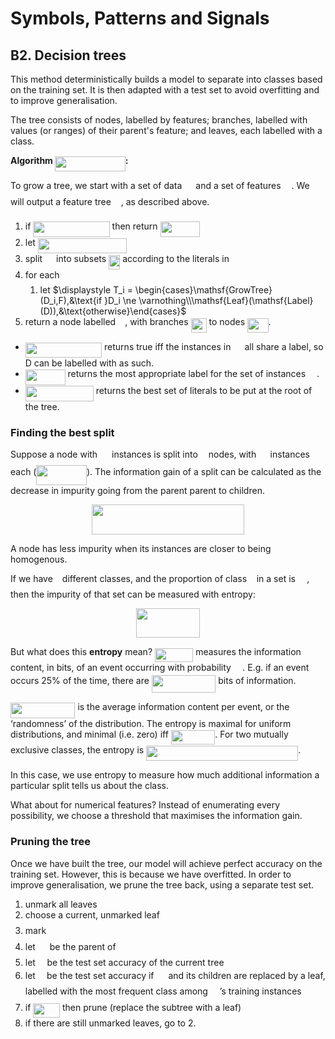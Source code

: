 # Symbols, Patterns and Signals

## B2. Decision trees

This method deterministically builds a model to separate into classes based on the training set. It is then adapted with a test set to avoid overfitting and to improve generalisation.

The tree consists of nodes, labelled by features; branches, labelled with values (or ranges) of their parent's feature; and leaves, each labelled with a class.

**Algorithm <img src="/tex/e1187a9eb2ca9705c38ba9fcc89a2fa8.svg?invert_in_darkmode&sanitize=true" align=middle width=112.62806774999999pt height=24.65753399999998pt/>:**

To grow a tree, we start with a set of data <img src="/tex/78ec2b7008296ce0561cf83393cb746d.svg?invert_in_darkmode&sanitize=true" align=middle width=14.06623184999999pt height=22.465723500000017pt/> and a set of features <img src="/tex/b8bc815b5e9d5177af01fd4d3d3c2f10.svg?invert_in_darkmode&sanitize=true" align=middle width=12.85392569999999pt height=22.465723500000017pt/>. We will output a feature tree <img src="/tex/2f118ee06d05f3c2d98361d9c30e38ce.svg?invert_in_darkmode&sanitize=true" align=middle width=11.889314249999991pt height=22.465723500000017pt/>, as described above.

1. if <img src="/tex/3edc7af54eab44d6c78d5a26d980526e.svg?invert_in_darkmode&sanitize=true" align=middle width=122.33130854999999pt height=24.65753399999998pt/> then return <img src="/tex/6ac84a27072f36ce9694461f017df535.svg?invert_in_darkmode&sanitize=true" align=middle width=63.83804129999999pt height=24.65753399999998pt/>
2. let <img src="/tex/350e5f23984faabe02b3ca08d216e728.svg?invert_in_darkmode&sanitize=true" align=middle width=141.87435075pt height=24.65753399999998pt/>
3. split <img src="/tex/78ec2b7008296ce0561cf83393cb746d.svg?invert_in_darkmode&sanitize=true" align=middle width=14.06623184999999pt height=22.465723500000017pt/> into subsets <img src="/tex/3bdf20a1d3bb8900a92e3b28088057f1.svg?invert_in_darkmode&sanitize=true" align=middle width=18.26049554999999pt height=22.465723500000017pt/> according to the literals in <img src="/tex/e257acd1ccbe7fcb654708f1a866bfe9.svg?invert_in_darkmode&sanitize=true" align=middle width=11.027402099999989pt height=22.465723500000017pt/>
4. for each <img src="/tex/77a3b857d53fb44e33b53e4c8b68351a.svg?invert_in_darkmode&sanitize=true" align=middle width=5.663225699999989pt height=21.68300969999999pt/>
   1. let $\displaystyle T_i = \begin{cases}\mathsf{GrowTree}(D_i,F),&\text{if }D_i \ne \varnothing\\\mathsf{Leaf}(\mathsf{Label}(D)),&\text{otherwise}\end{cases}$
5. return a node labelled <img src="/tex/e257acd1ccbe7fcb654708f1a866bfe9.svg?invert_in_darkmode&sanitize=true" align=middle width=11.027402099999989pt height=22.465723500000017pt/>, with branches <img src="/tex/96f2b018aaa9578a374cdb19c7c1ac3b.svg?invert_in_darkmode&sanitize=true" align=middle width=25.02512429999999pt height=22.831056599999986pt/> to nodes <img src="/tex/c4b26722bc62f8e067ee4f8ef384944c.svg?invert_in_darkmode&sanitize=true" align=middle width=33.61898429999999pt height=22.831056599999986pt/>.

- <img src="/tex/3edc7af54eab44d6c78d5a26d980526e.svg?invert_in_darkmode&sanitize=true" align=middle width=122.33130854999999pt height=24.65753399999998pt/> returns true iff the instances in <img src="/tex/78ec2b7008296ce0561cf83393cb746d.svg?invert_in_darkmode&sanitize=true" align=middle width=14.06623184999999pt height=22.465723500000017pt/> all share a label, so D can be labelled with as such.
- <img src="/tex/6ac84a27072f36ce9694461f017df535.svg?invert_in_darkmode&sanitize=true" align=middle width=63.83804129999999pt height=24.65753399999998pt/> returns the most appropriate label for the set of instances <img src="/tex/78ec2b7008296ce0561cf83393cb746d.svg?invert_in_darkmode&sanitize=true" align=middle width=14.06623184999999pt height=22.465723500000017pt/>.
- <img src="/tex/04d2ef72fb296e1001562cdda69cf9cb.svg?invert_in_darkmode&sanitize=true" align=middle width=108.92933699999998pt height=24.65753399999998pt/> returns the best set of literals to be put at the root of the tree.

### Finding the best split

Suppose a node with <img src="/tex/f9c4988898e7f532b9f826a75014ed3c.svg?invert_in_darkmode&sanitize=true" align=middle width=14.99998994999999pt height=22.465723500000017pt/> instances is split into <img src="/tex/63bb9849783d01d91403bc9a5fea12a2.svg?invert_in_darkmode&sanitize=true" align=middle width=9.075367949999992pt height=22.831056599999986pt/> nodes, with <img src="/tex/de3e4ddbaf93c2db6b330ad1998cc995.svg?invert_in_darkmode&sanitize=true" align=middle width=14.517775799999992pt height=14.15524440000002pt/> instances each (<img src="/tex/6167f6ecd3000aff1c37f3441880223a.svg?invert_in_darkmode&sanitize=true" align=middle width=80.43654959999999pt height=32.51169900000002pt/>). The information gain of a split can be calculated as the decrease in impurity going from the parent parent to children.
<p align="center"><img src="/tex/72d9a0589081b13183d7a82d44b18595.svg?invert_in_darkmode&sanitize=true" align=middle width=243.8405838pt height=47.93392394999999pt/></p>

A node has less impurity when its instances are closer to being homogenous.

If we have <img src="/tex/3e18a4a28fdee1744e5e3f79d13b9ff6.svg?invert_in_darkmode&sanitize=true" align=middle width=7.11380504999999pt height=14.15524440000002pt/> different classes, and the proportion of class <img src="/tex/36b5afebdba34564d884d347484ac0c7.svg?invert_in_darkmode&sanitize=true" align=middle width=7.710416999999989pt height=21.68300969999999pt/> in a set is <img src="/tex/7f131a60c8e7bb2b22f383f7bd49e2c0.svg?invert_in_darkmode&sanitize=true" align=middle width=14.37507554999999pt height=14.15524440000002pt/>, then the impurity of that set can be measured with entropy: <p align="center"><img src="/tex/dc16f4f3bd0060ba2faabcc38e961488.svg?invert_in_darkmode&sanitize=true" align=middle width=102.92816655pt height=47.1348339pt/></p>

But what does this **entropy** mean? <img src="/tex/36ed306e4c4c6bba92bf302a03716f49.svg?invert_in_darkmode&sanitize=true" align=middle width=61.24719809999999pt height=22.831056599999986pt/> measures the information content, in bits, of an event occurring with probability <img src="/tex/7f131a60c8e7bb2b22f383f7bd49e2c0.svg?invert_in_darkmode&sanitize=true" align=middle width=14.37507554999999pt height=14.15524440000002pt/>. E.g. if an event occurs 25% of the time, there are <img src="/tex/f5abf034bd2109d15c203ff770be6e24.svg?invert_in_darkmode&sanitize=true" align=middle width=102.57527609999998pt height=27.94539330000001pt/> bits of information.

<img src="/tex/3923e1fa3097936000342b569cb1d258.svg?invert_in_darkmode&sanitize=true" align=middle width=103.46188049999998pt height=24.657735299999988pt/> is the average information content per event, or the ‘randomness’ of the distribution. The entropy is maximal for uniform distributions, and minimal (i.e. zero) iff <img src="/tex/61d276b9c3a3a9e7ace6e7deb263d094.svg?invert_in_darkmode&sanitize=true" align=middle width=70.39587884999999pt height=22.831056599999986pt/>. For two mutually exclusive classes, the entropy is <img src="/tex/fab97832111721e6c374c2614f44ceaa.svg?invert_in_darkmode&sanitize=true" align=middle width=243.08211674999998pt height=24.65753399999998pt/>.

In this case, we use entropy to measure how much additional information a particular split tells us about the class.

What about for numerical features? Instead of enumerating every possibility, we choose a threshold that maximises the information gain.

### Pruning the tree

Once we have built the tree, our model will achieve perfect accuracy on the training set. However, this is because we have overfitted. In order to improve generalisation, we prune the tree back, using a separate test set.

1. unmark all leaves
2. choose a current, unmarked leaf <img src="/tex/2f2322dff5bde89c37bcae4116fe20a8.svg?invert_in_darkmode&sanitize=true" align=middle width=5.2283516999999895pt height=22.831056599999986pt/>
3. mark <img src="/tex/2f2322dff5bde89c37bcae4116fe20a8.svg?invert_in_darkmode&sanitize=true" align=middle width=5.2283516999999895pt height=22.831056599999986pt/>
5. let <img src="/tex/f9c4988898e7f532b9f826a75014ed3c.svg?invert_in_darkmode&sanitize=true" align=middle width=14.99998994999999pt height=22.465723500000017pt/> be the parent of <img src="/tex/2f2322dff5bde89c37bcae4116fe20a8.svg?invert_in_darkmode&sanitize=true" align=middle width=5.2283516999999895pt height=22.831056599999986pt/>
5. let <img src="/tex/c745b9b57c145ec5577b82542b2df546.svg?invert_in_darkmode&sanitize=true" align=middle width=10.57650494999999pt height=14.15524440000002pt/> be the test set accuracy of the current tree
6. let <img src="/tex/8217ed3c32a785f0b5aad4055f432ad8.svg?invert_in_darkmode&sanitize=true" align=middle width=10.16555099999999pt height=22.831056599999986pt/> be the test set accuracy if <img src="/tex/f9c4988898e7f532b9f826a75014ed3c.svg?invert_in_darkmode&sanitize=true" align=middle width=14.99998994999999pt height=22.465723500000017pt/> and its children are replaced by a leaf, labelled with the most frequent class among <img src="/tex/f9c4988898e7f532b9f826a75014ed3c.svg?invert_in_darkmode&sanitize=true" align=middle width=14.99998994999999pt height=22.465723500000017pt/>’s training instances
7. if <img src="/tex/d5f2466db584f693401f531195a9266c.svg?invert_in_darkmode&sanitize=true" align=middle width=42.65968079999999pt height=22.831056599999986pt/> then prune (replace the subtree with a leaf)
8. if there are still unmarked leaves, go to 2.